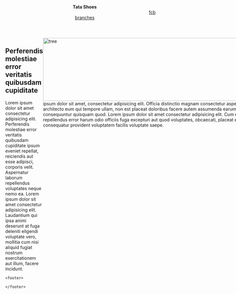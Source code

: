 <!-- 
### Exercise 1

1. Create a simple page having a header, main content, and a footer.

2. Inside the header keep the brand name to the left and all the navigation to the right.

3. Inside the main content take an article section having two columns. In the first column put a heading and some introductory text of the article and in the second column take an image. -->
<!DOCTYPE html>
<html lang="en">
<head>
    <meta charset="UTF-8">
    <meta http-equiv="X-UA-Compatible" content="IE=edge">
    <meta name="viewport" content="width=device-width, initial-scale=1.0">
    <title>Shoes</title>
</head>
<body>
    <header>
        <b>Tata Shoes</b>
        <a class="a" href="#">fcb</a>
        <a href="#">branches</a>
    </header>
    
<article>
    <div><h1>Perferendis molestiae error veritatis quibusdam cupiditate</h1>Lorem ipsum dolor sit amet consectetur adipisicing elit. Perferendis molestiae error veritatis quibusdam cupiditate ipsum eveniet repellat, reiciendis aut esse adipisci, corporis velit. Aspernatur laborum repellendus voluptates neque nemo ea. Lorem ipsum dolor sit amet consectetur adipisicing elit. Laudantium qui ipsa animi deserunt at fuga deleniti eligendi voluptate vero, mollitia cum nisi aliquid fugiat nostrum exercitationem aut illum, facere incidunt.</div>
    <div> <img src="tree-736885__480.jpeg" alt="tree" width="700px" height="200px"> ipsum dolor sit amet, consectetur adipisicing elit. Officia distinctio magnam consectetur aspernatur quos architecto eum qui tempore ullam, non est placeat doloribus facere autem assumenda earum consequuntur quisquam quod. Lorem ipsum dolor sit amet consectetur adipisicing elit. Cum esse amet, repellendus error harum odio officiis fuga excepturi aut quod voluptates, obcaecati, placeat eaque consequatur provident voluptatem facilis voluptate saepe.</div>     
</article>
    
    <footer>

    </footer>
</body>
<style>
.a{
       margin-left: 85%;
    }
article{
    display: inline-flex;
    }
</style>
</html>
